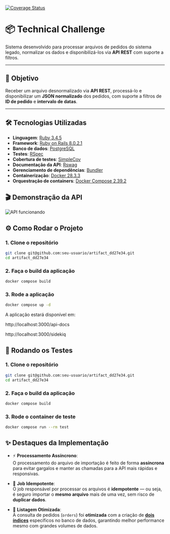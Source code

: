 [![Coverage Status](https://coveralls.io/repos/github/flaviogf/artifact_dd27e34/badge.svg?branch=main)](https://coveralls.io/github/flaviogf/artifact_dd27e34?branch=main)

# 📦 Technical Challenge

Sistema desenvolvido para processar arquivos de pedidos do sistema legado, normalizar os dados e disponibilizá-los via **API REST** com suporte a filtros.

---

## 🚀 **Objetivo**

Receber um arquivo desnormalizado via **API REST**, processá-lo e disponibilizar um **JSON normalizado** dos pedidos, com suporte a filtros de **ID de pedido** e **intervalo de datas**.

---

## 🛠 **Tecnologias Utilizadas**

- **Linguagem**: [Ruby 3.4.5](https://www.ruby-lang.org/)
- **Framework**: [Ruby on Rails 8.0.2.1](https://rubyonrails.org/)
- **Banco de dados**: [PostgreSQL](https://www.postgresql.org/)
- **Testes**: [RSpec](https://rspec.info/)
- **Cobertura de testes**: [SimpleCov](https://github.com/simplecov-ruby/simplecov)
- **Documentação da API**: [Rswag](https://github.com/rswag/rswag)
- **Gerenciamento de dependências**: [Bundler](https://bundler.io/)
- **Containerização**: [Docker 28.3.3](https://www.docker.com/)
- **Orquestração de containers**: [Docker Compose 2.39.2](https://docs.docker.com/compose/)

## 🎬 Demonstração da API

![API funcionando](https://github.com/user-attachments/assets/09896560-bbd7-4b74-b3ca-c29b7de727ce)

## ⚙️ Como Rodar o Projeto

### 1. Clone o repositório

```bash
git clone git@github.com:seu-usuario/artifact_dd27e34.git
cd artifact_dd27e34
```

### 2. Faça o build da aplicação

```bash
docker compose build
```

### 3. Rode a aplicação

```bash
docker compose up -d
```

A aplicação estará disponível em:

http://localhost:3000/api-docs

http://localhost:3000/sidekiq

## 🧪 Rodando os Testes

### 1. Clone o repositório

```bash
git clone git@github.com:seu-usuario/artifact_dd27e34.git
cd artifact_dd27e34
```

### 2. Faça o build da aplicação

```bash
docker compose build
```

### 3. Rode o container de teste

```bash
docker compose run --rm test
```

## ✨ Destaques da Implementação

- ⚡ **Processamento Assíncrono**:  
  O processamento do arquivo de importação é feito de forma **assíncrona** para evitar gargalos e manter as chamadas para a API mais rápidas e responsivas.

- 🔄 **Job Idempotente**:  
  O job responsável por processar os arquivos é **idempotente** — ou seja, é seguro importar o **mesmo arquivo** mais de uma vez, sem risco de **duplicar dados**.

- 🚀 **Listagem Otimizada**:  
  A consulta de pedidos (`orders`) foi **otimizada** com a criação de **[dois índices](https://github.com/flaviogf/artifact_dd27e34/pull/18)** específicos no banco de dados, garantindo melhor performance mesmo com grandes volumes de dados.
